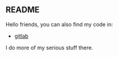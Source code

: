 ## README

Hello friends, you can also find my code in:

- [gitlab](https://gitlab.com/rbnjs/)

I do more of my serious stuff there.
